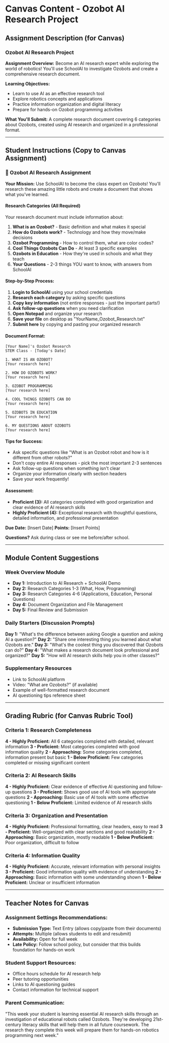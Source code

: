 # Canvas Content - Ozobot AI Research Project

## Assignment Description (for Canvas)

### Ozobot AI Research Project

**Assignment Overview:**
Become an AI research expert while exploring the world of robotics! You'll use SchoolAI to investigate Ozobots and create a comprehensive research document.

**Learning Objectives:**
- Learn to use AI as an effective research tool
- Explore robotics concepts and applications  
- Practice information organization and digital literacy
- Prepare for hands-on Ozobot programming activities

**What You'll Submit:**
A complete research document covering 6 categories about Ozobots, created using AI research and organized in a professional format.

---

## Student Instructions (Copy to Canvas Assignment)

### 🤖 Ozobot AI Research Assignment

**Your Mission:** Use SchoolAI to become the class expert on Ozobots! You'll research these amazing little robots and create a document that shows what you've learned.

#### Research Categories (All Required)
Your research document must include information about:

1. **What is an Ozobot?** - Basic definition and what makes it special
2. **How do Ozobots work?** - Technology and how they move/make decisions  
3. **Ozobot Programming** - How to control them, what are color codes?
4. **Cool Things Ozobots Can Do** - At least 3 specific examples
5. **Ozobots in Education** - How they're used in schools and what they teach
6. **Your Questions** - 2-3 things YOU want to know, with answers from SchoolAI

#### Step-by-Step Process:
1. **Login to SchoolAI** using your school credentials
2. **Research each category** by asking specific questions
3. **Copy key information** (not entire responses - just the important parts!)
4. **Ask follow-up questions** when you need clarification
5. **Open Notepad** and organize your research
6. **Save your file** on desktop as "YourName_Ozobot_Research.txt"
7. **Submit here** by copying and pasting your organized research

#### Document Format:
```
[Your Name]'s Ozobot Research
STEM Class - [Today's Date]

1. WHAT IS AN OZOBOT?
[Your research here]

2. HOW DO OZOBOTS WORK?
[Your research here]

3. OZOBOT PROGRAMMING
[Your research here]

4. COOL THINGS OZOBOTS CAN DO
[Your research here]

5. OZOBOTS IN EDUCATION
[Your research here]

6. MY QUESTIONS ABOUT OZOBOTS
[Your research here]
```

#### Tips for Success:
- Ask specific questions like "What is an Ozobot robot and how is it different from other robots?"
- Don't copy entire AI responses - pick the most important 2-3 sentences
- Ask follow-up questions when something isn't clear
- Organize your information clearly with section headers
- Save your work frequently!

#### Assessment:
- **Proficient (3):** All categories completed with good organization and clear evidence of AI research skills
- **Highly Proficient (4):** Exceptional research with thoughtful questions, detailed information, and professional presentation

**Due Date:** [Insert Date]
**Points:** [Insert Points]

**Questions?** Ask during class or see me before/after school.

---

## Module Content Suggestions

### Week Overview Module
- **Day 1:** Introduction to AI Research + SchoolAI Demo
- **Day 2:** Research Categories 1-3 (What, How, Programming)
- **Day 3:** Research Categories 4-6 (Applications, Education, Personal Questions)
- **Day 4:** Document Organization and File Management
- **Day 5:** Final Review and Submission

### Daily Starters (Discussion Prompts)
**Day 1:** "What's the difference between asking Google a question and asking AI a question?"
**Day 2:** "Share one interesting thing you learned about what Ozobots are."
**Day 3:** "What's the coolest thing you discovered that Ozobots can do?"
**Day 4:** "What makes a research document look professional and organized?"
**Day 5:** "How will AI research skills help you in other classes?"

### Supplementary Resources
- Link to SchoolAI platform
- Video: "What are Ozobots?" (if available)
- Example of well-formatted research document
- AI questioning tips reference sheet

---

## Grading Rubric (for Canvas Rubric Tool)

### Criteria 1: Research Completeness
**4 - Highly Proficient:** All 6 categories completed with detailed, relevant information
**3 - Proficient:** Most categories completed with good information quality
**2 - Approaching:** Some categories completed, information present but basic
**1 - Below Proficient:** Few categories completed or missing significant content

### Criteria 2: AI Research Skills
**4 - Highly Proficient:** Clear evidence of effective AI questioning and follow-up questions
**3 - Proficient:** Shows good use of AI tools with appropriate questions
**2 - Approaching:** Basic use of AI tools with some effective questioning
**1 - Below Proficient:** Limited evidence of AI research skills

### Criteria 3: Organization and Presentation
**4 - Highly Proficient:** Professional formatting, clear headers, easy to read
**3 - Proficient:** Well-organized with clear sections and good readability
**2 - Approaching:** Basic organization, mostly readable
**1 - Below Proficient:** Poor organization, difficult to follow

### Criteria 4: Information Quality
**4 - Highly Proficient:** Accurate, relevant information with personal insights
**3 - Proficient:** Good information quality with evidence of understanding
**2 - Approaching:** Basic information with some understanding shown
**1 - Below Proficient:** Unclear or insufficient information

---

## Teacher Notes for Canvas

### Assignment Settings Recommendations:
- **Submission Type:** Text Entry (allows copy/paste from their documents)
- **Attempts:** Multiple (allows students to edit and resubmit)
- **Availability:** Open for full week
- **Late Policy:** Follow school policy, but consider that this builds foundation for hands-on work

### Student Support Resources:
- Office hours schedule for AI research help
- Peer tutoring opportunities
- Links to AI questioning guides
- Contact information for technical support

### Parent Communication:
"This week your student is learning essential AI research skills through an investigation of educational robots called Ozobots. They're developing 21st-century literacy skills that will help them in all future coursework. The research they complete this week will prepare them for hands-on robotics programming next week."